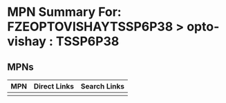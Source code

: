 



# MPN Summary For: FZEOPTOVISHAYTSSP6P38 > opto-vishay : TSSP6P38

## MPNs
  

|MPN|Direct Links|Search Links|
| :--- | :--- | :--- |
||||
